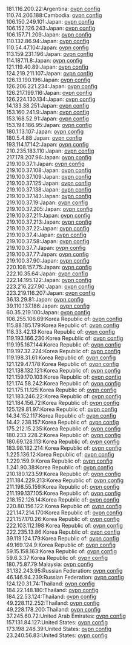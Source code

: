 181.116.200.22:Argentina: [ovpn config](vpn/181_116_200_22.ovpn)  
110.74.206.188:Cambodia: [ovpn config](vpn/110_74_206_188.ovpn)  
106.150.249.101:Japan: [ovpn config](vpn/106_150_249_101.ovpn)  
106.152.126.243:Japan: [ovpn config](vpn/106_152_126_243.ovpn)  
106.157.71.209:Japan: [ovpn config](vpn/106_157_71_209.ovpn)  
110.132.86.94:Japan: [ovpn config](vpn/110_132_86_94.ovpn)  
110.54.47.104:Japan: [ovpn config](vpn/110_54_47_104.ovpn)  
113.159.231.196:Japan: [ovpn config](vpn/113_159_231_196.ovpn)  
114.187.11.8:Japan: [ovpn config](vpn/114_187_11_8.ovpn)  
121.119.40.89:Japan: [ovpn config](vpn/121_119_40_89.ovpn)  
124.219.211.107:Japan: [ovpn config](vpn/124_219_211_107.ovpn)  
126.13.190.196:Japan: [ovpn config](vpn/126_13_190_196.ovpn)  
126.206.221.234:Japan: [ovpn config](vpn/126_206_221_234.ovpn)  
126.217.199.116:Japan: [ovpn config](vpn/126_217_199_116.ovpn)  
126.224.130.134:Japan: [ovpn config](vpn/126_224_130_134.ovpn)  
14.133.38.251:Japan: [ovpn config](vpn/14_133_38_251.ovpn)  
153.160.241.9:Japan: [ovpn config](vpn/153_160_241_9.ovpn)  
153.168.52.91:Japan: [ovpn config](vpn/153_168_52_91.ovpn)  
153.194.186.95:Japan: [ovpn config](vpn/153_194_186_95.ovpn)  
180.1.13.107:Japan: [ovpn config](vpn/180_1_13_107.ovpn)  
180.5.4.88:Japan: [ovpn config](vpn/180_5_4_88.ovpn)  
193.114.17.142:Japan: [ovpn config](vpn/193_114_17_142.ovpn)  
210.235.183.110:Japan: [ovpn config](vpn/210_235_183_110.ovpn)  
217.178.207.96:Japan: [ovpn config](vpn/217_178_207_96.ovpn)  
219.100.37.1:Japan: [ovpn config](vpn/219_100_37_1.ovpn)  
219.100.37.108:Japan: [ovpn config](vpn/219_100_37_108.ovpn)  
219.100.37.109:Japan: [ovpn config](vpn/219_100_37_109.ovpn)  
219.100.37.125:Japan: [ovpn config](vpn/219_100_37_125.ovpn)  
219.100.37.138:Japan: [ovpn config](vpn/219_100_37_138.ovpn)  
219.100.37.143:Japan: [ovpn config](vpn/219_100_37_143.ovpn)  
219.100.37.19:Japan: [ovpn config](vpn/219_100_37_19.ovpn)  
219.100.37.205:Japan: [ovpn config](vpn/219_100_37_205.ovpn)  
219.100.37.211:Japan: [ovpn config](vpn/219_100_37_211.ovpn)  
219.100.37.213:Japan: [ovpn config](vpn/219_100_37_213.ovpn)  
219.100.37.22:Japan: [ovpn config](vpn/219_100_37_22.ovpn)  
219.100.37.4:Japan: [ovpn config](vpn/219_100_37_4.ovpn)  
219.100.37.58:Japan: [ovpn config](vpn/219_100_37_58.ovpn)  
219.100.37.7:Japan: [ovpn config](vpn/219_100_37_7.ovpn)  
219.100.37.77:Japan: [ovpn config](vpn/219_100_37_77.ovpn)  
219.100.37.90:Japan: [ovpn config](vpn/219_100_37_90.ovpn)  
220.108.157.75:Japan: [ovpn config](vpn/220_108_157_75.ovpn)  
222.10.35.64:Japan: [ovpn config](vpn/222_10_35_64.ovpn)  
222.14.195.122:Japan: [ovpn config](vpn/222_14_195_122.ovpn)  
223.216.227.90:Japan: [ovpn config](vpn/223_216_227_90.ovpn)  
223.219.116.207:Japan: [ovpn config](vpn/223_219_116_207.ovpn)  
36.13.29.81:Japan: [ovpn config](vpn/36_13_29_81.ovpn)  
39.110.137.186:Japan: [ovpn config](vpn/39_110_137_186.ovpn)  
60.35.219.100:Japan: [ovpn config](vpn/60_35_219_100.ovpn)  
106.255.106.69:Korea Republic of: [ovpn config](vpn/106_255_106_69.ovpn)  
115.88.185.179:Korea Republic of: [ovpn config](vpn/115_88_185_179.ovpn)  
118.33.42.13:Korea Republic of: [ovpn config](vpn/118_33_42_13.ovpn)  
119.193.166.230:Korea Republic of: [ovpn config](vpn/119_193_166_230.ovpn)  
119.195.167.144:Korea Republic of: [ovpn config](vpn/119_195_167_144.ovpn)  
119.197.32.224:Korea Republic of: [ovpn config](vpn/119_197_32_224.ovpn)  
119.198.31.61:Korea Republic of: [ovpn config](vpn/119_198_31_61.ovpn)  
121.129.47.178:Korea Republic of: [ovpn config](vpn/121_129_47_178.ovpn)  
121.138.132.121:Korea Republic of: [ovpn config](vpn/121_138_132_121.ovpn)  
121.159.170.103:Korea Republic of: [ovpn config](vpn/121_159_170_103.ovpn)  
121.174.58.242:Korea Republic of: [ovpn config](vpn/121_174_58_242.ovpn)  
121.175.11.125:Korea Republic of: [ovpn config](vpn/121_175_11_125.ovpn)  
121.183.246.22:Korea Republic of: [ovpn config](vpn/121_183_246_22.ovpn)  
121.184.156.72:Korea Republic of: [ovpn config](vpn/121_184_156_72.ovpn)  
125.129.81.97:Korea Republic of: [ovpn config](vpn/125_129_81_97.ovpn)  
14.34.152.117:Korea Republic of: [ovpn config](vpn/14_34_152_117.ovpn)  
14.42.238.157:Korea Republic of: [ovpn config](vpn/14_42_238_157.ovpn)  
175.212.15.235:Korea Republic of: [ovpn config](vpn/175_212_15_235.ovpn)  
180.233.228.2:Korea Republic of: [ovpn config](vpn/180_233_228_2.ovpn)  
180.69.128.113:Korea Republic of: [ovpn config](vpn/180_69_128_113.ovpn)  
183.98.182.214:Korea Republic of: [ovpn config](vpn/183_98_182_214.ovpn)  
1.225.136.12:Korea Republic of: [ovpn config](vpn/1_225_136_12.ovpn)  
1.229.159.9:Korea Republic of: [ovpn config](vpn/1_229_159_9.ovpn)  
1.241.90.38:Korea Republic of: [ovpn config](vpn/1_241_90_38.ovpn)  
210.180.123.59:Korea Republic of: [ovpn config](vpn/210_180_123_59.ovpn)  
211.184.229.213:Korea Republic of: [ovpn config](vpn/211_184_229_213.ovpn)  
211.198.55.159:Korea Republic of: [ovpn config](vpn/211_198_55_159.ovpn)  
211.199.137.105:Korea Republic of: [ovpn config](vpn/211_199_137_105.ovpn)  
218.152.126.14:Korea Republic of: [ovpn config](vpn/218_152_126_14.ovpn)  
220.80.156.122:Korea Republic of: [ovpn config](vpn/220_80_156_122.ovpn)  
221.147.214.170:Korea Republic of: [ovpn config](vpn/221_147_214_170.ovpn)  
221.157.170.26:Korea Republic of: [ovpn config](vpn/221_157_170_26.ovpn)  
222.103.112.198:Korea Republic of: [ovpn config](vpn/222_103_112_198.ovpn)  
222.235.13.86:Korea Republic of: [ovpn config](vpn/222_235_13_86.ovpn)  
39.119.124.179:Korea Republic of: [ovpn config](vpn/39_119_124_179.ovpn)  
49.169.124.9:Korea Republic of: [ovpn config](vpn/49_169_124_9.ovpn)  
59.15.158.163:Korea Republic of: [ovpn config](vpn/59_15_158_163.ovpn)  
59.6.3.37:Korea Republic of: [ovpn config](vpn/59_6_3_37.ovpn)  
180.75.87.79:Malaysia: [ovpn config](vpn/180_75_87_79.ovpn)  
31.132.243.95:Russian Federation: [ovpn config](vpn/31_132_243_95.ovpn)  
46.146.94.239:Russian Federation: [ovpn config](vpn/46_146_94_239.ovpn)  
124.120.31.74:Thailand: [ovpn config](vpn/124_120_31_74.ovpn)  
184.22.148.180:Thailand: [ovpn config](vpn/184_22_148_180.ovpn)  
184.22.53.124:Thailand: [ovpn config](vpn/184_22_53_124.ovpn)  
49.228.112.252:Thailand: [ovpn config](vpn/49_228_112_252.ovpn)  
49.228.178.200:Thailand: [ovpn config](vpn/49_228_178_200.ovpn)  
37.245.60.72:United Arab Emirates: [ovpn config](vpn/37_245_60_72.ovpn)  
157.131.84.127:United States: [ovpn config](vpn/157_131_84_127.ovpn)  
173.198.248.39:United States: [ovpn config](vpn/173_198_248_39.ovpn)  
23.240.56.83:United States: [ovpn config](vpn/23_240_56_83.ovpn)  
